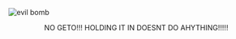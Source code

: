 ![evil bomb](https://i.postimg.cc/FRdNDhRJ/Untitled80-20250114170633.png)
<div id="header" align="center">
NO GETO!!! HOLDING IT IN DOESNT DO AHYTHING!!!!!
